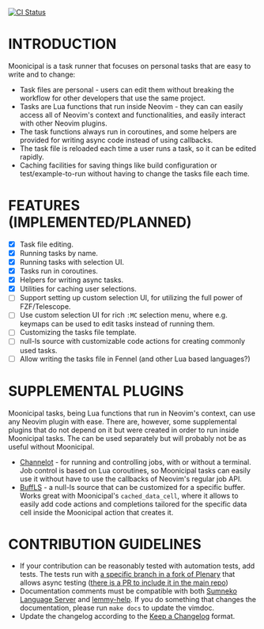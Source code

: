 [![CI Status](https://github.com/idanarye/nvim-moonicipal/workflows/CI/badge.svg)](https://github.com/idanarye/moonicipal/actions)

INTRODUCTION
============

Moonicipal is a task runner that focuses on personal tasks that are easy to
write and to change:

* Task files are personal - users can edit them without breaking the workflow for other developers that use the same project.
* Tasks are Lua functions that run inside Neovim - they can can easily access all of Neovim's context and functionalities, and easily interact with other Neovim plugins.
* The task functions always run in coroutines, and some helpers are provided for writing async code instead of using callbacks.
* The task file is reloaded each time a user runs a task, so it can be edited rapidly.
* Caching facilities for saving things like build configuration or test/example-to-run without having to change the tasks file each time.

FEATURES (IMPLEMENTED/PLANNED)
==============================

* [x] Task file editing.
* [x] Running tasks by name.
* [x] Running tasks with selection UI.
* [x] Tasks run in coroutines.
* [x] Helpers for writing async tasks.
* [x] Utilities for caching user selections.
* [ ] Support setting up custom selection UI, for utilizing the full power of FZF/Telescope.
* [ ] Use custom selection UI for rich `:MC` selection menu, where e.g. keymaps can be used to edit tasks instead of running them.
* [ ] Customizing the tasks file template.
* [ ] null-ls source with customizable code actions for creating commonly used tasks.
* [ ] Allow writing the tasks file in Fennel (and other Lua based languages?)

SUPPLEMENTAL PLUGINS
====================

Moonicipal tasks, being Lua functions that run in Neovim's context, can use any Neovim plugin with ease. There are, however, some supplemental plugins that do not depend on it but were created in order to run inside Moonicipal tasks. The can be used separately but will probably not be as useful without Moonicipal.

* [Channelot](https://github.com/idanarye/nvim-channelot) - for running and controlling jobs, with or without a terminal. Job control is based on Lua coroutines, so Moonicipal tasks can easily use it without have to use the callbacks of Neovim's regular job API.
* [BuffLS](https://github.com/idanarye/nvim-buffls) - a null-ls source that can be customized for a specific buffer. Works great with Moonicipal's `cached_data_cell`, where it allows to easily add code actions and completions tailored for the specific data cell inside the Moonicipal action that creates it.
             
CONTRIBUTION GUIDELINES
=======================

* If your contribution can be reasonably tested with automation tests, add tests. The tests run with [a specific branch in a fork of Plenary](https://github.com/idanarye/plenary.nvim/tree/async-testing) that allows async testing ([there is a PR to include it in the main repo](https://github.com/nvim-lua/plenary.nvim/pull/426)) 
* Documentation comments must be compatible with both [Sumneko Language Server](https://github.com/sumneko/lua-language-server/wiki/Annotations) and [lemmy-help](https://github.com/numToStr/lemmy-help/blob/master/emmylua.md). If you do something that changes the documentation, please run `make docs` to update the vimdoc.
* Update the changelog according to the [Keep a Changelog](http://keepachangelog.com/en/1.0.0/) format.

